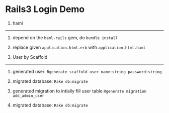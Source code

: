 
Rails3 Login Demo
=================

1. haml
-------

1. depend on the `haml-rails` gem, do `bundle install`

2. replace given `application.html.erb` with `application.html.haml`


2. User by Scaffold
--------------------

1. generated user: `Rgenerate scaffold user name:string password:string`

2. migrated database: `Rake db:migrate`

3. generated migration to intially fill user table `Rgenerate migration add_admin_user`

4. migrated database: `Rake db:migrate`

